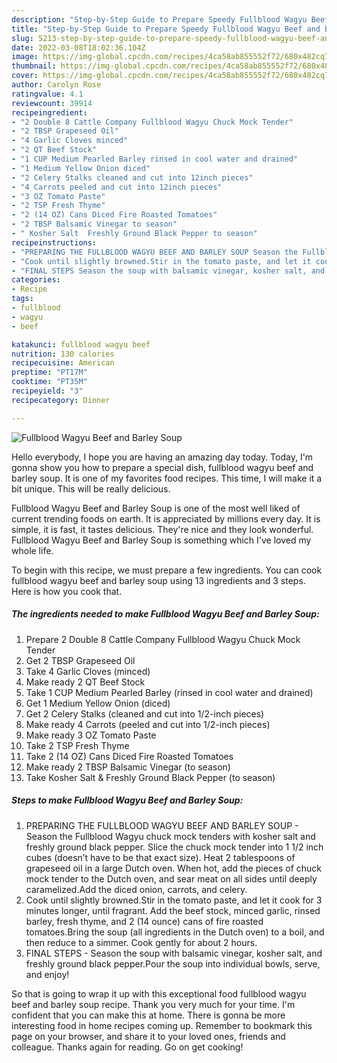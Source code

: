 ```yaml
---
description: "Step-by-Step Guide to Prepare Speedy Fullblood Wagyu Beef and Barley Soup"
title: "Step-by-Step Guide to Prepare Speedy Fullblood Wagyu Beef and Barley Soup"
slug: 5213-step-by-step-guide-to-prepare-speedy-fullblood-wagyu-beef-and-barley-soup
date: 2022-03-08T18:02:36.104Z
image: https://img-global.cpcdn.com/recipes/4ca58ab855552f72/680x482cq70/fullblood-wagyu-beef-and-barley-soup-recipe-main-photo.jpg
thumbnail: https://img-global.cpcdn.com/recipes/4ca58ab855552f72/680x482cq70/fullblood-wagyu-beef-and-barley-soup-recipe-main-photo.jpg
cover: https://img-global.cpcdn.com/recipes/4ca58ab855552f72/680x482cq70/fullblood-wagyu-beef-and-barley-soup-recipe-main-photo.jpg
author: Carolyn Rose
ratingvalue: 4.1
reviewcount: 39914
recipeingredient:
- "2 Double 8 Cattle Company Fullblood Wagyu Chuck Mock Tender"
- "2 TBSP Grapeseed Oil"
- "4 Garlic Cloves minced"
- "2 QT Beef Stock"
- "1 CUP Medium Pearled Barley rinsed in cool water and drained"
- "1 Medium Yellow Onion diced"
- "2 Celery Stalks cleaned and cut into 12inch pieces"
- "4 Carrots peeled and cut into 12inch pieces"
- "3 OZ Tomato Paste"
- "2 TSP Fresh Thyme"
- "2 (14 OZ) Cans Diced Fire Roasted Tomatoes"
- "2 TBSP Balsamic Vinegar to season"
- " Kosher Salt  Freshly Ground Black Pepper to season"
recipeinstructions:
- "PREPARING THE FULLBLOOD WAGYU BEEF AND BARLEY SOUP Season the Fullblood Wagyu chuck mock tenders with kosher salt and freshly ground black pepper. Slice the chuck mock tender into 1 1/2 inch cubes (doesn’t have to be that exact size). Heat 2 tablespoons of grapeseed oil in a large Dutch oven. When hot, add the pieces of chuck mock tender to the Dutch oven, and sear meat on all sides until deeply caramelized.Add the diced onion, carrots, and celery."
- "Cook until slightly browned.Stir in the tomato paste, and let it cook for 3 minutes longer, until fragrant. Add the beef stock, minced garlic, rinsed barley, fresh thyme, and 2 (14 ounce) cans of fire roasted tomatoes.Bring the soup (all ingredients in the Dutch oven) to a boil, and then reduce to a simmer. Cook gently for about 2 hours."
- "FINAL STEPS Season the soup with balsamic vinegar, kosher salt, and freshly ground black pepper.Pour the soup into individual bowls, serve, and enjoy!"
categories:
- Recipe
tags:
- fullblood
- wagyu
- beef

katakunci: fullblood wagyu beef 
nutrition: 130 calories
recipecuisine: American
preptime: "PT17M"
cooktime: "PT35M"
recipeyield: "3"
recipecategory: Dinner

---
```



![Fullblood Wagyu Beef and Barley Soup](https://img-global.cpcdn.com/recipes/4ca58ab855552f72/680x482cq70/fullblood-wagyu-beef-and-barley-soup-recipe-main-photo.jpg)

Hello everybody, I hope you are having an amazing day today. Today, I'm gonna show you how to prepare a special dish, fullblood wagyu beef and barley soup. It is one of my favorites food recipes. This time, I will make it a bit unique. This will be really delicious.

Fullblood Wagyu Beef and Barley Soup is one of the most well liked of current trending foods on earth. It is appreciated by millions every day. It is simple, it is fast, it tastes delicious. They're nice and they look wonderful. Fullblood Wagyu Beef and Barley Soup is something which I've loved my whole life.




To begin with this recipe, we must prepare a few ingredients. You can cook fullblood wagyu beef and barley soup using 13 ingredients and 3 steps. Here is how you cook that.

<!--inarticleads1-->

##### The ingredients needed to make Fullblood Wagyu Beef and Barley Soup:

1. Prepare 2 Double 8 Cattle Company Fullblood Wagyu Chuck Mock Tender
1. Get 2 TBSP Grapeseed Oil
1. Take 4 Garlic Cloves (minced)
1. Make ready 2 QT Beef Stock
1. Take 1 CUP Medium Pearled Barley (rinsed in cool water and drained)
1. Get 1 Medium Yellow Onion (diced)
1. Get 2 Celery Stalks (cleaned and cut into 1/2-inch pieces)
1. Make ready 4 Carrots (peeled and cut into 1/2-inch pieces)
1. Make ready 3 OZ Tomato Paste
1. Take 2 TSP Fresh Thyme
1. Take 2 (14 OZ) Cans Diced Fire Roasted Tomatoes
1. Make ready 2 TBSP Balsamic Vinegar (to season)
1. Take  Kosher Salt &amp; Freshly Ground Black Pepper (to season)




<!--inarticleads2-->

##### Steps to make Fullblood Wagyu Beef and Barley Soup:

1. PREPARING THE FULLBLOOD WAGYU BEEF AND BARLEY SOUP - Season the Fullblood Wagyu chuck mock tenders with kosher salt and freshly ground black pepper. Slice the chuck mock tender into 1 1/2 inch cubes (doesn’t have to be that exact size). Heat 2 tablespoons of grapeseed oil in a large Dutch oven. When hot, add the pieces of chuck mock tender to the Dutch oven, and sear meat on all sides until deeply caramelized.Add the diced onion, carrots, and celery.
1. Cook until slightly browned.Stir in the tomato paste, and let it cook for 3 minutes longer, until fragrant. Add the beef stock, minced garlic, rinsed barley, fresh thyme, and 2 (14 ounce) cans of fire roasted tomatoes.Bring the soup (all ingredients in the Dutch oven) to a boil, and then reduce to a simmer. Cook gently for about 2 hours.
1. FINAL STEPS - Season the soup with balsamic vinegar, kosher salt, and freshly ground black pepper.Pour the soup into individual bowls, serve, and enjoy!




So that is going to wrap it up with this exceptional food fullblood wagyu beef and barley soup recipe. Thank you very much for your time. I'm confident that you can make this at home. There is gonna be more interesting food in home recipes coming up. Remember to bookmark this page on your browser, and share it to your loved ones, friends and colleague. Thanks again for reading. Go on get cooking!

